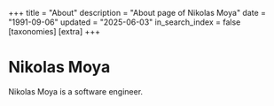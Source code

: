+++
title = "About"
description = "About page of Nikolas Moya"
date = "1991-09-06"
updated = "2025-06-03"
in_search_index = false
[taxonomies]
[extra]
+++

# Nikolas Moya

Nikolas Moya is a software engineer.